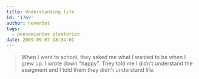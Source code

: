 ```yaml
---
title: Understanding life
id: '1769'
author: neverbot
tags:
  - pensamientos aleatorios
date: 2009-09-07 18:34:01
---
```


> When I went to school, they asked me what I wanted to be when I grew up. I wrote down "happy". They told me I didn't understand the assigment and I told them they didn't understand life.